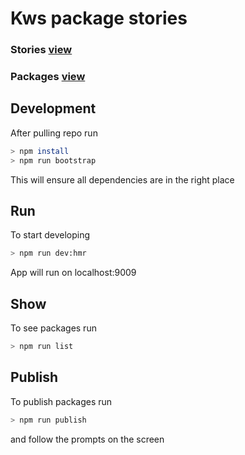 # Kws package stories


### Stories  [view](https://ui.kws3.media/)

### Packages [view](https://npm.kws3.media/)

## Development
 After pulling repo run
 ```bash
 > npm install
 > npm run bootstrap
 ```
 This will ensure all dependencies are in the right place

 ## Run
To start developing
 ```bash
 > npm run dev:hmr
 ```
 App will run on localhost:9009


## Show
To see packages run
 ```bash
 > npm run list
 ```


## Publish
To publish packages run
 ```bash
 > npm run publish
 ```
 and follow the prompts on the screen

